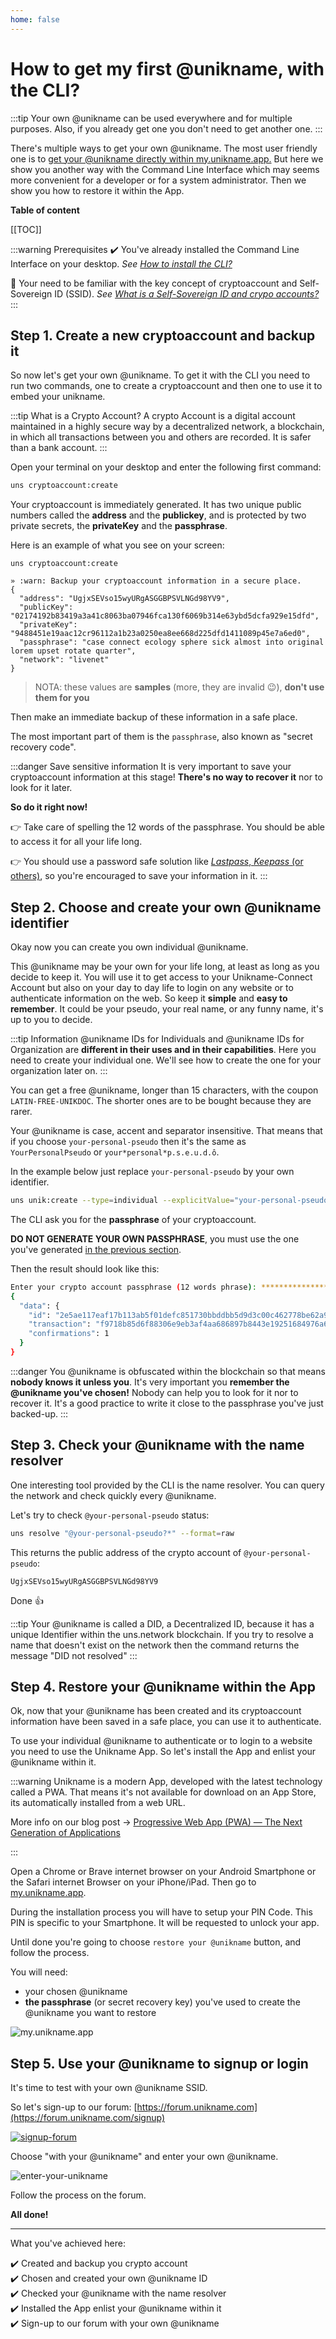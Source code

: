 ```yaml
---
home: false
---
```


# How to get my first @unikname, with the CLI?

:::tip
Your own @unikname can be used everywhere and for multiple purposes. Also, if you already get one you don't need to get another one.
:::

There's multiple ways to get your own @unikname. The most user friendly one is to [get your @unikname directly within my.unikname.app.](../2-unikname-id/howto-get-individual-unikname) But here we show you another way with the Command Line Interface which may seems more convenient for a developer or for a system administrator. Then we show you how to restore it within the App.

**Table of content**

[[TOC]]

:::warning Prerequisites
:heavy_check_mark: You've already installed the Command Line Interface on your desktop.
<hbox>_See [How to install the CLI?](./howto-install-uns-cli)_</hbox>

:book: Your need to be familiar with the key concept of cryptoaccount and Self-Sovereign ID (SSID).
<hbox>_See [What is a Self-Sovereign ID and crypo accounts?](./../4-key-concepts/what-is-ssid-cryptoaccount)_</hbox>
:::

<hseparator/>

## Step 1. Create a new cryptoaccount and backup it

So now let's get your own @unikname. To get it with the CLI you need to run two commands, one to create a cryptoaccount and then one to use it to embed your unikname.

:::tip What is a Crypto Account?
A crypto Account is a digital account maintained in a highly secure way by a decentralized network, a blockchain, in which all transactions between you and others are recorded.
It is safer than a bank account.
:::

Open your terminal on your desktop and enter the following first command: 
```bash 
uns cryptoaccount:create
```

Your cryptoaccount is immediately generated. It has two unique public numbers called the **address** and the **publickey**, and is protected by two private secrets, the **privateKey** and the **passphrase**. 

Here is an example of what you see on your screen:
```bash{8}
uns cryptoaccount:create

» :warn: Backup your cryptoaccount information in a secure place.
{
  "address": "UgjxSEVso15wyURgASGGBPSVLNGd98YV9",
  "publicKey": "02174192b83419a3a41c8063ba07946fca130f6069b314e63ybd5dcfa929e15dfd",
  "privateKey": "9488451e19aac12cr96112a1b23a0250ea8ee668d225dfd1411089p45e7a6ed0",
  "passphrase": "case connect ecology sphere sick almost into original lorem upset rotate quarter",
  "network": "livenet"
}
```
> NOTA: these values are **samples** (more, they are invalid 😉), **don't use them for you**

Then make an immediate backup of these information in a safe place.

The most important part of them is the `passphrase`, also known as "secret recovery code".

:::danger Save sensitive information
It is very important to save your cryptoaccount information at this stage! **There's no way to recover it** nor to look for it later.

**So do it right now!**

👉 Take care of spelling the 12 words of the passphrase. You should be able to access it for all your life long.

👉 You should use a password safe solution like [_Lastpass_, _Keepass_ (or others)](https://alternativeto.net/category/security/password-manager/), so you're encouraged to save your information in it.
:::

## Step 2. Choose and create your own @unikname identifier

Okay now you can create you own individual @unikname. 

This @unikname may be your own for your life long, at least as long as you decide to keep it.
You will use it to get access to your Unikname-Connect Account but also on your day to day life to login on any website or to authenticate information on the web.
So keep it **simple** and **easy to remember**.
It could be your pseudo, your real name, or any funny name, it's up to you to decide.

:::tip Information
@unikname IDs for Individuals and @unikname IDs for Organization are **different in their uses and in their capabilities**.
Here you need to create your individual one.
We'll see how to create the one for your organization later on.
:::

You can get a free @unikname, longer than 15 characters, with the coupon `LATIN-FREE-UNIKDOC`. The shorter ones are to be bought because they are rarer.

Your @unikname is case, accent and separator insensitive. That means that if you choose `your-personal-pseudo` then it's the same as `YourPersonalPseudo` or `your*personal*p.s.e.u.d.ô`.

In the example below just replace `your-personal-pseudo` by your own identifier.

```bash
uns unik:create --type=individual --explicitValue="your-personal-pseudo" --coupon="LATIN-FREE-UNIKDOC"
```

The CLI ask you for the **passphrase** of your cryptoaccount.

**DO NOT GENERATE YOUR OWN PASSPHRASE**, you must use the one you've generated [in the previous section](#step-1-create-a-new-cryptoaccount-and-backup-it).

Then the result should look like this:

```bash
Enter your crypto account passphrase (12 words phrase): *****************************
{
  "data": {
    "id": "2e5ae117eaf17b113ab5f01defc851730bbddbb5d9d3c00c462778be62a9134e",
    "transaction": "f9718b85d6f88306e9eb3af4aa686897b8443e19251684976a6874c7f06a8378",
    "confirmations": 1
  }
}
```

:::danger
You @unikname is obfuscated within the blockchain so that means **nobody knows it unless you**.
It's very important you **remember the @unikname you've chosen!**
Nobody can help you to look for it nor to recover it.
It's a good practice to write it close to the passphrase you've just backed-up.
:::

## Step 3. Check your @unikname with the name resolver 

One interesting tool provided by the CLI is the name resolver. You can query the network and check quickly every @unikname.

Let's try to check `@your-personal-pseudo` status:
```bash
uns resolve "@your-personal-pseudo?*" --format=raw
```

This returns the public address of the crypto account of `@your-personal-pseudo`:
```
UgjxSEVso15wyURgASGGBPSVLNGd98YV9
```

Done :+1:

:::tip
Your @unikname is called a DID, a Decentralized ID, because it has a unique Identifier within the uns.network blockchain.
If you try to resolve a name that doesn't exist on the network then the command returns the message "DID not resolved"
:::

## Step 4. Restore your @unikname within the App

Ok, now that your @unikname has been created and its cryptoaccount information have been saved in a safe place, you can use it to authenticate.

To use your individual @unikname to authenticate or to login to a website you need to use the Unikname App. So let's install the App and enlist your @unikname within it.

:::warning 
Unikname is a modern App, developed with the latest technology called a PWA. That means it's not available for download on an App Store, its automatically installed from a web URL.

More info on our blog post &rightarrow; [Progressive Web App (PWA) — The Next Generation of Applications](https://kover.link/wYyLn3)

:::

Open a Chrome or Brave internet browser on your Android Smartphone or the Safari internet Browser on your iPhone/iPad. Then go to [my.unikname.app](https://kover.link/c8rMyT).

During the installation process you will have to setup your PIN Code. This PIN is specific to your Smartphone. It will be requested to unlock your app.

Until done you're going to choose `restore your @unikname` button, and follow the process.

You will need:
- your chosen @unikname
- **the passphrase** (or secret recovery key) you've used to create the @unikname you want to restore

![my.unikname.app](./images/bob-app-snapshot2.png)

## Step 5. Use your @unikname to signup or login

It's time to test <brand name="UNC"/> with your own @unikname SSID. 

So let's sign-up to our forum: [https://forum.unikname.com](https://forum.unikname.com/signup)

<hpicture><a href="https://forum.unikname.com/signup">![signup-forum](./images/unc-signup-forum.png)</a></hpicture>

Choose "with your @unikname" and enter your own @unikname. 

<hpicture>![enter-your-unikname](./images/unc-enter-unikname.png)</hpicture>

Follow the process on the forum.

**All done!** 

<hseparator/>

---

What you've achieved here:

:heavy_check_mark: Created and backup you crypto account    
:heavy_check_mark: Chosen and created your own @unikname ID   
:heavy_check_mark: Checked your @unikname with the name resolver     
:heavy_check_mark: Installed the App enlist your @unikname within it   
:heavy_check_mark: Sign-up to our forum with your own @unikname    
